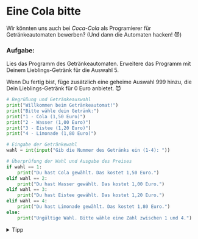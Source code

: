# Eine Cola bitte

Wir könnten uns auch bei _Coca-Cola_ als Programierer für Getränkeautomaten bewerben? (Und dann die Automaten hacken! 😈)

<div class="exercise-box">
  <h3>Aufgabe:</h3>
  <p>Lies das Programm des Getränkeautomaten. Erweitere das Programm mit Deinem Lieblings-Getränk für die Auswahl 5.
  
Wenn Du fertig bist, füge zusätzlich eine geheime Auswahl 999 hinzu, die Dein Lieblings-Getränk für 0 Euro anbietet. 😈</p>

```python
# Begrüßung und Getränkeauswahl
print("Willkommen beim Getränkeautomat!")
print("Bitte wähle dein Getränk:")
print("1 - Cola (1,50 Euro)")
print("2 - Wasser (1,00 Euro)")
print("3 - Eistee (1,20 Euro)")
print("4 - Limonade (1,80 Euro)")

# Eingabe der Getränkewahl
wahl = int(input("Gib die Nummer des Getränks ein (1-4): "))

# Überprüfung der Wahl und Ausgabe des Preises
if wahl == 1:
    print("Du hast Cola gewählt. Das kostet 1,50 Euro.")
elif wahl == 2:
    print("Du hast Wasser gewählt. Das kostet 1,00 Euro.")
elif wahl == 3:
    print("Du hast Eistee gewählt. Das kostet 1,20 Euro.")
elif wahl == 4:
    print("Du hast Limonade gewählt. Das kostet 1,80 Euro.")
else:
    print("Ungültige Wahl. Bitte wähle eine Zahl zwischen 1 und 4.")
```

</div>

<details>

 <summary>Tipp</summary>

Du musst an mehreren Stellen das Programm anpassen, wenn Du ein neues Getränk hinzufügen willst.

</details>
